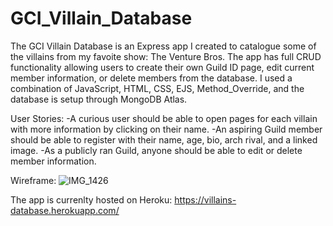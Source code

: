 # GCI_Villain_Database

The GCI Villain Database is an Express app I created to catalogue some of the villains from my favoite show: The Venture Bros. The app has full CRUD functionality allowing users to create their own Guild ID page, edit current member information, or delete members from the database. I used a combination of JavaScript, HTML, CSS, EJS, Method_Override, and the database is setup through MongoDB Atlas.

User Stories:
  -A curious user should be able to open pages for each villain with more information by clicking on their name.
  -An aspiring Guild member should be able to register with their name, age, bio, arch rival, and a linked image.
  -As a publicly ran Guild, anyone should be able to edit or delete member information.
  
Wireframe:
![IMG_1426](https://user-images.githubusercontent.com/105689542/187771084-bf99f178-1a18-47d5-b71e-47a478fec344.jpg)

The app is currenlty hosted on Heroku:
https://villains-database.herokuapp.com/
